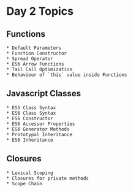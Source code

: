 # Day 2 Topics


## Functions
    * Default Parameters
    * Function Constructor
    * Spread Operator
    * ES6 Arrow Functions
    * Tail Call Optimization
    * Behaviour of `this` value inside Functions

## Javascript Classes
    * ES5 Class Syntax
    * ES6 Class Syntax
    * ES6 Constructor
    * ES6 Accessor Properties
    * ES6 Generator Methods
    * Prototypal Inheritance
    * ES6 Inheritance

## Closures
    * Lexical Scoping
    * Closures for private methods
    * Scope Chain